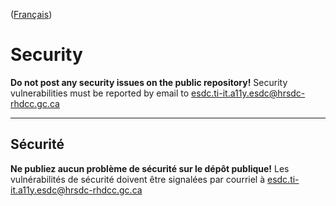 ([Français](#sécurité))

# Security

**Do not post any security issues on the public repository!** Security vulnerabilities must be reported by email to esdc.ti-it.a11y.esdc@hrsdc-rhdcc.gc.ca

______________________

## Sécurité

**Ne publiez aucun problème de sécurité sur le dépôt publique!** Les vulnérabilités de sécurité doivent être signalées par courriel à esdc.ti-it.a11y.esdc@hrsdc-rhdcc.gc.ca

